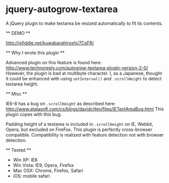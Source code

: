 jquery-autogrow-textarea
========================

A jQuery plugin to make textarea be resized automatically to fit its contents.

** DEMO **

http://jsfiddle.net/kuwabarahiroshi/7CsFR/

** Why I wrote this plugin **

Advanced plugin on this feature is found here: http://www.technoreply.com/autogrow-textarea-plugin-version-2-0/
However, the plugin is bad at multibyte character.
I, as a Japanese, thought it could be enhanced with using `setInterval()` and `.scrollHeight` to detect textarea height.

** Misc **

IE6-8 has a bug on `.scrollHeight` as described here: http://www.atalasoft.com/cs/blogs/davidcilley/files/IETextAreaBug.html
This plugin copes with this bug.

Padding height of a textarea is included in `.scrollHeight` on IE, Webkit, Opera, but excluded on FireFox.
This plugin is perfectly cross-browser compatible.
Compatibility is realized with feature detection not with browser detection.

** Tested **

 * Win XP: IE8
 * Win Vista: IE9, Opera, Firefox
 * Mac OSX: Chrome, Firefox, Safari
 * iOS: mobile safari